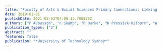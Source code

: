 ```yaml
---
title: "Faculty of Arts & Social Sciences Primary Connections: Linking Science With Literacy Stage 6 Research Evaluation Final Report"
date: 2019-01-01
publishDate: 2021-08-03T04:08:12.700826Z
authors: ["P Aubusson", "K Skamp", "P Burke", "K Pressick-Kilborn", "W Ng", "T Palmer", " ..."]
publication_types: ["2"]
abstract: ""
featured: false
publication: "*University of Technology Sydney*"
---
```


